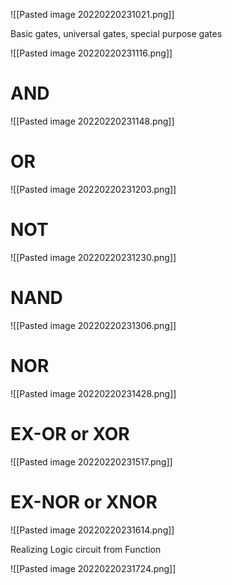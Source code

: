 ![[Pasted image 20220220231021.png]]

Basic gates, universal gates, special purpose gates

![[Pasted image 20220220231116.png]]


# AND

![[Pasted image 20220220231148.png]]

# OR

![[Pasted image 20220220231203.png]]

# NOT

![[Pasted image 20220220231230.png]]

# NAND 

![[Pasted image 20220220231306.png]]

# NOR

![[Pasted image 20220220231428.png]]

# EX-OR or XOR

![[Pasted image 20220220231517.png]]

# EX-NOR or XNOR

![[Pasted image 20220220231614.png]]


Realizing Logic circuit from Function

![[Pasted image 20220220231724.png]]

